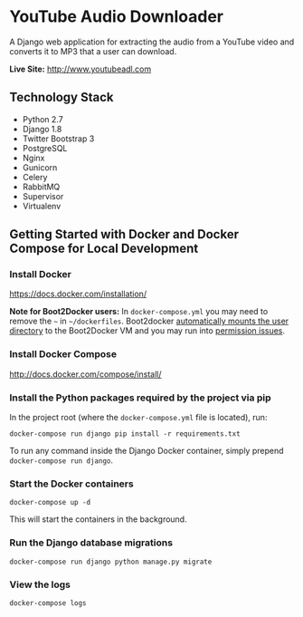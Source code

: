 YouTube Audio Downloader
========================

A Django web application for extracting the audio from a YouTube video and converts it to MP3 that a user can download.

**Live Site:** http://www.youtubeadl.com


Technology Stack
----------------

- Python 2.7
- Django 1.8
- Twitter Bootstrap 3
- PostgreSQL
- Nginx
- Gunicorn
- Celery
- RabbitMQ
- Supervisor
- Virtualenv


Getting Started with Docker and Docker Compose for Local Development
--------------------------------------------------------------------

### Install Docker

https://docs.docker.com/installation/

**Note for Boot2Docker users:** In `docker-compose.yml` you may need to remove the `~` in `~/dockerfiles`. Boot2docker [automatically mounts the user directory](https://github.com/boot2docker/boot2docker#virtualbox-guest-additions) to the Boot2Docker VM and you may run into [permission issues](https://github.com/boot2docker/boot2docker/issues/581).

### Install Docker Compose

http://docs.docker.com/compose/install/

### Install the Python packages required by the project via pip

In the project root (where the `docker-compose.yml` file is located), run:

```
docker-compose run django pip install -r requirements.txt
```

To run any command inside the Django Docker container, simply prepend `docker-compose run django`.

### Start the Docker containers

```
docker-compose up -d
```

This will start the containers in the background.

### Run the Django database migrations

```
docker-compose run django python manage.py migrate
```

### View the logs

```
docker-compose logs
```
